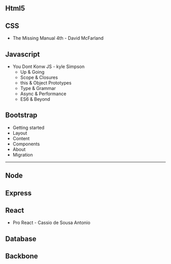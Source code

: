 ## Html5

## CSS

- The Missing Manual 4th - David McFarland

## Javascript
- You Dont Konw JS - kyle Simpson
  - Up & Going
  - Scope & Closures
  - this & Object Prototypes
  - Type & Grammar
  - Async & Performance
  - ES6 & Beyond

## Bootstrap
- Getting started
- Layout
- Content
- Components
- About
- Migration
***
## Node
## Express

## React
- Pro React - Cassio de Sousa Antonio

## Database
## Backbone

